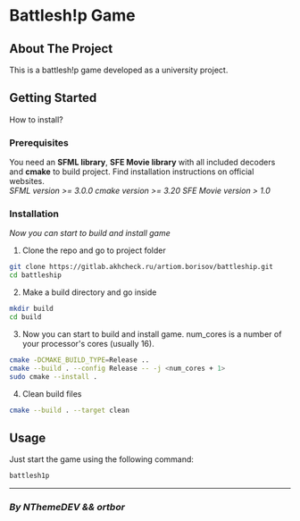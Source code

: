 # **Battlesh!p Game**

## About The Project

This is a battlesh!p game developed as a university project.

## Getting Started

How to install?

### Prerequisites

You need an **SFML library**, **SFE Movie library** with all included decoders and **cmake** to build project. Find
installation instructions on official websites.  
_SFML version >= 3.0.0_
_cmake version >= 3.20_
_SFE Movie version > 1.0_

### Installation

_Now you can start to build and install game_

1. Clone the repo and go to project folder

  ```sh
  git clone https://gitlab.akhcheck.ru/artiom.borisov/battleship.git
  cd battleship
  ```

2. Make a build directory and go inside

  ```sh
  mkdir build
  cd build
  ```

3. Now you can start to build and install game. num_cores is a number of your processor's cores (usually 16).

  ```sh
  cmake -DCMAKE_BUILD_TYPE=Release ..
  cmake --build . --config Release -- -j <num_cores + 1>
  sudo cmake --install . 
  ```

4. Clean build files

  ```sh
  cmake --build . --target clean
  ```

## Usage

Just start the game using the following command:

  ```sh
  battlesh1p
  ```

----------------------------

### ***By NThemeDEV && ortbor***
